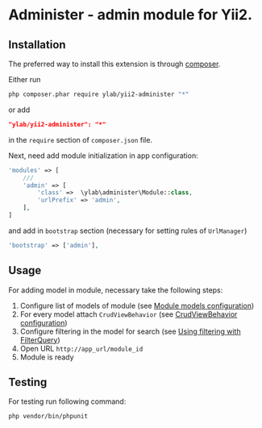 # Administer - admin module for Yii2.

## Installation

The preferred way to install this extension is through [composer](http://getcomposer.org/download).

Either run
```bash
php composer.phar require ylab/yii2-administer "*"
```
or add
```json
"ylab/yii2-administer": "*"
```
in the `require` section of `composer.json` file.

Next, need add module initialization in app configuration:
```php
'modules' => [
    ///
    'admin' => [
        'class' =>  \ylab\administer\Module::class,
        'urlPrefix' => 'admin',
    ],
]
```
and add in `bootstrap` section (necessary for setting rules of `UrlManager`)
```php
'bootstrap' => ['admin'],
```

## Usage

For adding model in module, necessary take the following steps:

1) Configure list of models of module (see [Module models configuration](docs/en/01-module-models-configuration.md))
2) For every model attach `CrudViewBehavior` (see
[CrudViewBehavior configuration](docs/en/02-crudviewbehavior-configuration.md))
3) Configure filtering in the model for search (see [Using filtering with FilterQuery](docs/en/03-filterquery.md))
4) Open URL `http://app_url/module_id`
5) Module is ready

## Testing

For testing run following command:
```bash
php vendor/bin/phpunit
```
